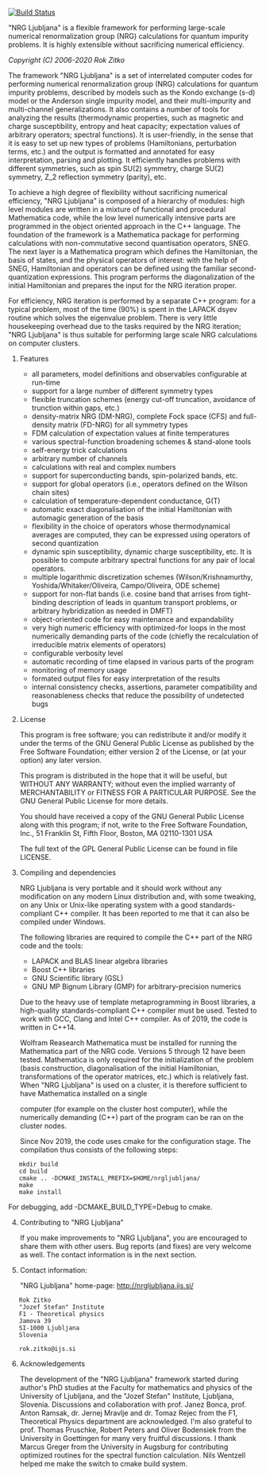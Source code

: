 [![Build Status](https://travis-ci.org/rokzitko/nrgljubljana.svg?branch=master)](https://travis-ci.org/rokzitko/nrgljubljana)

"NRG Ljubljana" is a flexible framework for performing large-scale
numerical renormalization group (NRG) calculations for quantum
impurity problems. It is highly extensible without sacrificing
numerical efficiency.

*Copyright (C) 2006-2020 Rok Zitko*

The framework "NRG Ljubljana" is a set of interrelated computer codes
for performing numerical renormalization group (NRG) calculations for
quantum impurity problems, described by models such as the Kondo
exchange (s-d) model or the Anderson single impurity model, and their
multi-impurity and multi-channel generalizations. It also contains a
number of tools for analyzing the results (thermodynamic properties,
such as magnetic and charge susceptibility, entropy and heat capacity;
expectation values of arbitrary operators; spectral functions). It is
user-friendly, in the sense that it is easy to set up new types of
problems (Hamiltonians, perturbation terms, etc.) and the output is
formatted and annotated for easy interpretation, parsing and plotting.
It efficiently handles problems with different symmetries, such as
spin SU(2) symmetry, charge SU(2) symmetry, Z_2 reflection symmetry
(parity), etc.

To achieve a high degree of flexibility without sacrificing numerical
efficiency, "NRG Ljubljana" is composed of a hierarchy of modules:
high level modules are written in a mixture of functional and
procedural Mathematica code, while the low level numerically intensive
parts are programmed in the object oriented approach in the C++
language. The foundation of the framework is a Mathematica package for
performing calculations with non-commutative second quantisation
operators, SNEG. The next layer is a Mathematica program which defines
the Hamiltonian, the basis of states, and the physical operators of
interest: with the help of SNEG, Hamiltonian and operators can be
defined using the familiar second-quantization expressions. This
program performs the diagonalization of the initial Hamiltonian and
prepares the input for the NRG iteration proper.

For efficiency, NRG iteration is performed by a separate C++ program:
for a typical problem, most of the time (90%) is spent in the LAPACK
dsyev routine which solves the eigenvalue problem. There is very
little housekeeping overhead due to the tasks required by the NRG
iteration; "NRG Ljubljana" is thus suitable for performing large scale
NRG calculations on computer clusters.

1. Features

   - all parameters, model definitions and observables configurable at run-time
   - support for a large number of different symmetry types
   - flexible truncation schemes (energy cut-off truncation, avoidance
     of trunction within gaps, etc.)
   - density-matrix NRG (DM-NRG), complete Fock space (CFS) and full-density matrix
     (FD-NRG) for all symmetry types
   - FDM calculation of expectation values at finite temperatures
   - various spectral-function broadening schemes & stand-alone tools
   - self-energy trick calculations
   - arbitrary number of channels
   - calculations with real and complex numbers
   - support for superconducting bands, spin-polarized bands, etc.
   - support for global operators (i.e., operators defined on the
     Wilson chain sites)
   - calculation of temperature-dependent conductance, G(T)
   - automatic exact diagonalisation of the initial Hamiltonian with
     automagic generation of the basis
   - flexibility in the choice of operators whose thermodynamical averages
     are computed, they can be expressed using operators of second
     quantization
   - dynamic spin susceptibility, dynamic charge susceptibility, etc.
     It is possible to compute arbitrary spectral functions for any
     pair of local operators.
   - multiple logarithmic discretization schemes (Wilson/Krishnamurthy,
     Yoshida/Whitaker/Oliveira, Campo/Oliveira, ODE scheme)
   - support for non-flat bands (i.e. cosine band that arrises from
     tight-binding description of leads in quantum transport problems,
     or arbitrary hybridization as needed in DMFT)
   - object-oriented code for easy maintenance and expandability
   - very high numeric efficiency with optimized-for loops in the most
     numerically demanding parts of the code (chiefly the recalculation
     of irreducible matrix elements of operators)
   - configurable verbosity level
   - automatic recording of time elapsed in various parts of the program
   - monitoring of memory usage
   - formated output files for easy interpretation of the results
   - internal consistency checks, assertions, parameter compatibility
     and reasonableness checks that reduce the possibility of undetected
     bugs


2. License

   This program is free software; you can redistribute it and/or modify
   it under the terms of the GNU General Public License as published by
   the Free Software Foundation; either version 2 of the License, or
   (at your option) any later version.

   This program is distributed in the hope that it will be useful,
   but WITHOUT ANY WARRANTY; without even the implied warranty of
   MERCHANTABILITY or FITNESS FOR A PARTICULAR PURPOSE.  See the
   GNU General Public License for more details.

   You should have received a copy of the GNU General Public License
   along with this program; if not, write to the Free Software
   Foundation, Inc., 51 Franklin St, Fifth Floor, Boston, MA  02110-1301  USA

   The full text of the GPL General Public License can be found
   in file LICENSE.

3. Compiling and dependencies

   NRG Ljubljana is very portable and it should work without any modification
   on any modern Linux distribution and, with some tweaking, on any Unix or
   Unix-like operating system with a good standards-compliant C++ compiler. It
   has been reported to me that it can also be compiled under Windows.

   The following libraries are required to compile the C++ part of the
   NRG code and the tools:

    * LAPACK and BLAS linear algebra libraries
    * Boost C++ libraries
    * GNU Scientific library (GSL)
    * GNU MP Bignum Library (GMP) for arbitrary-precision numerics

   Due to the heavy use of template metaprogramming in Boost libraries, a
   high-quality standards-compliant C++ compiler must be used. Tested to
   work with GCC, Clang and Intel C++ compiler. As of 2019, the code
   is written in C++14.

   Wolfram Reasearch Mathematica must be installed for running the
   Mathematica part of the NRG code. Versions 5 through 12 have been
   tested. Mathematica is only required for the initialization of the
   problem (basis construction, diagonalisation of the initial
   Hamiltonian, transformations of the operator matrices, etc.) which is
   relatively fast. When "NRG Ljubljana" is used on a cluster, it is
   therefore sufficient to have Mathematica installed on a single

   computer (for example on the cluster host computer), while the
   numerically demanding (C++) part of the program can be ran on the
   cluster nodes.

   Since Nov 2019, the code uses cmake for the configuration stage.
   The compilation thus consists of the following steps:

```shell
   mkdir build
   cd build
   cmake .. -DCMAKE_INSTALL_PREFIX=$HOME/nrgljubljana/
   make
   make install
```
   For debugging, add -DCMAKE_BUILD_TYPE=Debug to cmake.


4. Contributing to "NRG Ljubljana"

   If you make improvements to "NRG Ljubljana", you are encouraged to
   share them with other users. Bug reports (and fixes) are very welcome
   as well.  The contact information is in the next section.


5. Contact information:

   "NRG Ljubljana" home-page: http://nrgljubljana.ijs.si/

```
   Rok Zitko
   "Jozef Stefan" Institute
   F1 - Theoretical physics
   Jamova 39
   SI-1000 Ljubljana
   Slovenia

   rok.zitko@ijs.si
```

6. Acknowledgements

   The development of the "NRG Ljubljana" framework started during
   author's PhD studies at the Faculty for mathematics and physics of the
   University of Ljubljana, and the "Jozef Stefan" Institute, Ljubljana,
   Slovenia. Discussions and collaboration with prof. Janez Bonca, prof.
   Anton Ramsak, dr. Jernej Mravlje and dr. Tomaz Rejec from the F1,
   Theoretical Physics department are acknowledged. I'm also grateful to
   prof. Thomas Pruschke, Robert Peters and Oliver Bodensiek from the
   University in Goettingen for many very fruitful discussions. I thank
   Marcus Greger from the University in Augsburg for contributing
   optimized routines for the spectral function calculation. Nils
   Wentzell helped me make the switch to cmake build system.
